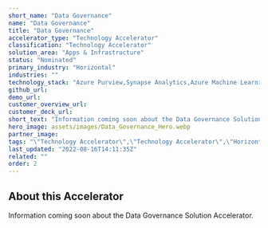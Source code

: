 ```yaml
---
short_name: "Data Governance"
name: "Data Governance"
title: "Data Governance"
accelerator_type: "Technology Accelerator"
classification: "Technology Accelerator"
solution_area: "Apps & Infrastructure"
status: "Nominated"
primary_industry: "Horizontal"
industries: ""
technology_stack: "Azure Purview,Synapse Analytics,Azure Machine Learning"
github_url: 
demo_url: 
customer_overview_url: 
customer_deck_url: 
short_text: "Information coming soon about the Data Governance Solution Accelerator."
hero_image: assets/images/Data_Governance_Hero.webp
partner_image: 
tags: "\"Technology Accelerator\",\"Technology Accelerator\",\"Horizontal\",\"Azure Purview\",\"Synapse Analytics\",\"Azure Machine Learning\",\"Apps & Infrastructure\",\"Nominated\""
last_updated: "2022-08-16T14:11:35Z"
related: ""
order: 2
---
```

## About this Accelerator

Information coming soon about the Data Governance Solution Accelerator.